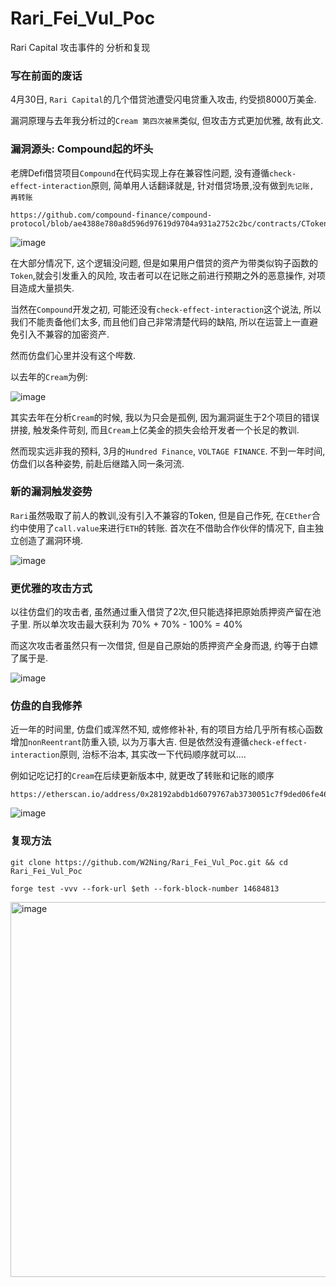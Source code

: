 # Rari_Fei_Vul_Poc
Rari Capital 攻击事件的 分析和复现 

### 写在前面的废话

4月30日, `Rari Capital`的几个借贷池遭受闪电贷重入攻击, 约受损8000万美金.

漏洞原理与去年我分析过的`Cream 第四次被黑`类似, 但攻击方式更加优雅, 故有此文.

### 漏洞源头: Compound起的坏头

老牌Defi借贷项目`Compound`在代码实现上存在兼容性问题, 没有遵循`check-effect-interaction`原则, 简单用人话翻译就是, 针对借贷场景,没有做到`先记账, 再转账` 

```
https://github.com/compound-finance/compound-protocol/blob/ae4388e780a8d596d97619d9704a931a2752c2bc/contracts/CToken.sol#L786
```

![image](https://user-images.githubusercontent.com/33406415/168264773-32e9f54d-6e8e-434c-90b9-a7c575814a7d.png)



在大部分情况下, 这个逻辑没问题, 但是如果用户借贷的资产为带类似钩子函数的`Token`,就会引发重入的风险, 攻击者可以在记账之前进行预期之外的恶意操作, 对项目造成大量损失.

当然在`Compound`开发之初, 可能还没有`check-effect-interaction`这个说法, 所以我们不能责备他们太多, 而且他们自己非常清楚代码的缺陷, 所以在运营上一直避免引入不兼容的加密资产.

然而仿盘们心里并没有这个哔数.

以去年的`Cream`为例:

![image](https://user-images.githubusercontent.com/33406415/168264788-edd9600e-7692-4db1-aada-5aafa67c0a66.png)


其实去年在分析`Cream`的时候, 我以为只会是孤例, 因为漏洞诞生于2个项目的错误拼接, 触发条件苛刻, 而且`Cream`上亿美金的损失会给开发者一个长足的教训.

然而现实远非我的预料, 3月的`Hundred Finance`, `VOLTAGE FINANCE`. 
不到一年时间, 仿盘们以各种姿势, 前赴后继踏入同一条河流.


### 新的漏洞触发姿势

`Rari`虽然吸取了前人的教训,没有引入不兼容的Token, 但是自己作死, 在`CEther`合约中使用了`call.value`来进行`ETH`的转账.
首次在不借助合作伙伴的情况下, 自主独立创造了漏洞环境.

![image](https://user-images.githubusercontent.com/33406415/168264813-bc11e823-fe35-4de4-b9bd-b453e8ae65a1.png)


### 更优雅的攻击方式

以往仿盘们的攻击者, 虽然通过重入借贷了2次,但只能选择把原始质押资产留在池子里.
所以单次攻击最大获利为 70% + 70% - 100% = 40%


而这次攻击者虽然只有一次借贷, 但是自己原始的质押资产全身而退, 约等于白嫖了属于是.

![image](https://user-images.githubusercontent.com/33406415/168264843-d036f4d6-b8d1-4b47-8ffb-03afad810d01.png)


### 仿盘的自我修养

近一年的时间里, 仿盘们或浑然不知, 或修修补补, 有的项目方给几乎所有核心函数增加`nonReentrant`防重入锁, 以为万事大吉.
但是依然没有遵循`check-effect-interaction`原则, 治标不治本, 其实改一下代码顺序就可以....

例如记吃记打的`Cream`在后续更新版本中, 就更改了转账和记账的顺序

```
https://etherscan.io/address/0x28192abdb1d6079767ab3730051c7f9ded06fe46#code
```

![image](https://user-images.githubusercontent.com/33406415/168264863-e01bfa2d-a96b-4c13-9bdd-741f59802444.png)

### 复现方法

```
git clone https://github.com/W2Ning/Rari_Fei_Vul_Poc.git && cd Rari_Fei_Vul_Poc
```


```
forge test -vvv --fork-url $eth --fork-block-number 14684813
```


<img width="600" alt="image" src="https://user-images.githubusercontent.com/33406415/168168303-d6fadeb3-c983-46f1-bb58-61e31c554eab.png">
